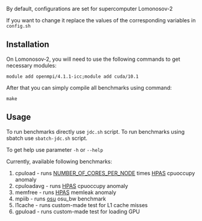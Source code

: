 By default, configurations are set for supercomputer Lomonosov-2

If you want to change it replace the values of the corresponding variables in `config.sh`


Installation
------------
On Lomonosov-2, you will need to use the following commands to get necessary modules:

    module add openmpi/4.1.1-icc;module add cuda/10.1

After that you can simply compile all benchmarks using command:

    make

Usage
------------
To run benchmarks directly use `jdc.sh` script.
To run benchmarks using sbatch use `sbatch-jdc.sh` script.

To get help use parameter `-h` or `--help`


Currently, available following benchmarks:
1. cpuload - runs [NUMBER_OF_CORES_PER_NODE](https://github.com/KashinDanil/JDC/blob/3244eafabb43b89c17f47ffae34ac60257f25381/config.sh#L3) times [HPAS](https://github.com/peaclab/HPAS) cpuoccupy anomaly
2. cpuloadavg - runs [HPAS](https://github.com/peaclab/HPAS) cpuoccupy anomaly
3. memfree - runs [HPAS](https://github.com/peaclab/HPAS) memleak anomaly
4. mpiib - runs [osu](https://mvapich.cse.ohio-state.edu/benchmarks/) osu_bw benchmark
5. l1cache - runs custom-made test for L1 cache misses
6. gpuload - runs custom-made test for loading GPU